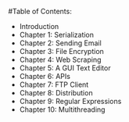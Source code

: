 #Table of Contents:
* Introduction
* Chapter  1: Serialization 
* Chapter  2: Sending Email 
* Chapter  3: File Encryption
* Chapter  4: Web Scraping
* Chapter  5: A GUI Text Editor
* Chapter  6: APIs
* Chapter  7: FTP Client
* Chapter  8: Distribution
* Chapter  9: Regular Expressions
* Chapter 10: Multithreading

